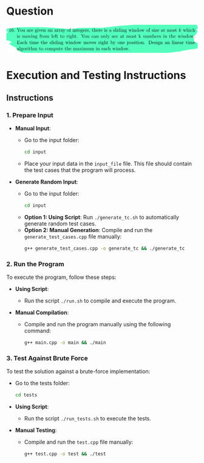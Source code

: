# Question

![alt text](image.png)

# Execution and Testing Instructions

## Instructions

### 1. Prepare Input

- **Manual Input**: 
  - Go to the input folder:
    ```bash
    cd input
    ```
  - Place your input data in the `input_file` file. This file should contain the test cases that the program will process.

- **Generate Random Input**:
  - Go to the input folder:
    ```bash
    cd input
    ```
  - **Option 1: Using Script**: Run `./generate_tc.sh` to automatically generate random test cases.  
  - **Option 2: Manual Generation**: Compile and run the `generate_test_cases.cpp` file manually:
    ```bash
    g++ generate_test_cases.cpp -o generate_tc && ./generate_tc
    ```
### 2. Run the Program

To execute the program, follow these steps:

- **Using Script**:
  - Run the script `./run.sh` to compile and execute the program.

- **Manual Compilation**:
  - Compile and run the program manually using the following command:
    ```bash
    g++ main.cpp -o main && ./main
    ```

### 3. Test Against Brute Force

To test the solution against a brute-force implementation:

- Go to the tests folder:
  ```bash
  cd tests
  ```
- **Using Script**:
  - Run the script `./run_tests.sh` to execute the tests.

- **Manual Testing**:
  - Compile and run the `test.cpp` file manually:
    ```bash
    g++ test.cpp -o test && ./test
    ```